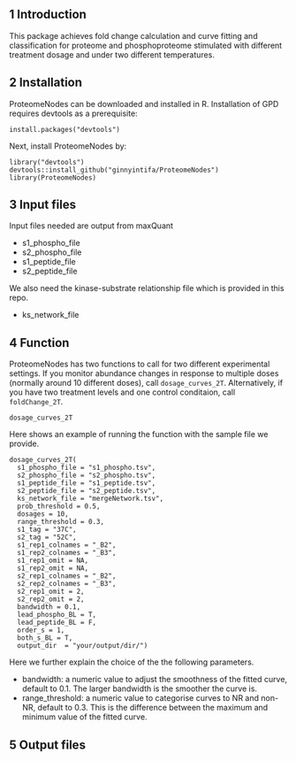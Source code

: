 ## 1 Introduction 
This package achieves fold change calculation and curve fitting and classification for proteome and phosphoproteome stimulated with different treatment dosage and under two different temperatures. 

## 2  Installation 

ProteomeNodes can be downloaded and installed in R. Installation of GPD requires devtools as a prerequisite:

```{r}
install.packages("devtools")
```
Next, install ProteomeNodes by:

```{r}
library("devtools")
devtools::install_github("ginnyintifa/ProteomeNodes")
library(ProteomeNodes)
```


## 3 Input files

Input files needed are output from maxQuant

* s1_phospho_file
* s2_phospho_file
* s1_peptide_file
* s2_peptide_file


We also need the kinase-substrate relationship file which is provided in this repo. 

* ks_network_file

## 4 Function 
ProteomeNodes has two functions to call for two different experimental settings. If you monitor abundance changes in response to multiple doses (normally around 10 different doses), call ```dosage_curves_2T```. Alternatively, if you have two treatment levels and one control conditaion, call ```foldChange_2T```.

```{r}
dosage_curves_2T
```
Here shows an example of running the function with the sample file we provide.


```{r}
dosage_curves_2T(
  s1_phospho_file = "s1_phospho.tsv",
  s2_phospho_file = "s2_phospho.tsv",
  s1_peptide_file = "s1_peptide.tsv",
  s2_peptide_file = "s2_peptide.tsv",
  ks_network_file = "mergeNetwork.tsv",
  prob_threshold = 0.5,
  dosages = 10,
  range_threshold = 0.3,
  s1_tag = "37C",
  s2_tag = "52C",
  s1_rep1_colnames = "_B2",
  s1_rep2_colnames = "_B3",
  s1_rep1_omit = NA,
  s1_rep2_omit = NA,
  s2_rep1_colnames = "_B2",
  s2_rep2_colnames = "_B3",
  s2_rep1_omit = 2,
  s2_rep2_omit = 2,
  bandwidth = 0.1,
  lead_phospho_BL = T,
  lead_peptide_BL = F,
  order_s = 1,
  both_s_BL = T,
  output_dir  = "your/output/dir/")
```

Here we further explain the choice of the the following parameters.

* bandwidth: a numeric value to adjust the smoothness of the fitted curve, default to 0.1. The larger bandwidth is the smoother the curve is. 
* range_threshold: a numeric value to categorise curves to NR and non-NR, default to 0.3. This is the difference between the maximum and minimum value of the fitted curve. 
 

## 5 Output files

